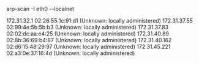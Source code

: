 
arp-scan -I eth0 --localnet

172.31.32.1	    02:26:55:1c:91:d1	    (Unknown: locally administered)
172.31.37.55	02:99:4e:5b:5b:b3	(Unknown: locally administered)
172.31.37.83	02:02:dc:aa:e4:25	    (Unknown: locally administered)
172.31.40.89	02:8b:36:69:b4:87	(Unknown: locally administered)
172.31.40.162	02:d6:15:48:29:97	(Unknown: locally administered)
172.31.45.221	02:a3:0e:37:16:4d	(Unknown: locally administered)

